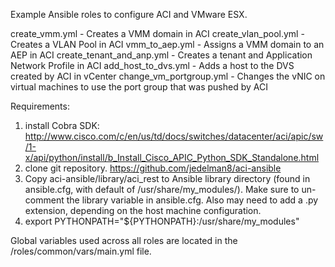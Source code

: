 Example Ansible roles to configure ACI and VMware ESX.

create_vmm.yml - Creates a VMM domain in ACI
create_vlan_pool.yml - Creates a VLAN Pool in ACI
vmm_to_aep.yml - Assigns a VMM domain to an AEP in ACI
create_tenant_and_anp.yml - Creates a tenant and Application Network Profile in ACI
add_host_to_dvs.yml - Adds a host to the DVS created by ACI in vCenter
change_vm_portgroup.yml - Changes the vNIC on virtual machines to use the port group that was pushed by ACI

Requirements:
1. install Cobra SDK:  http://www.cisco.com/c/en/us/td/docs/switches/datacenter/aci/apic/sw/1-x/api/python/install/b_Install_Cisco_APIC_Python_SDK_Standalone.html
2. clone git repository.  https://github.com/jedelman8/aci-ansible
3. Copy aci-ansible/library/aci_rest to Ansible library directory (found in ansible.cfg,  with default of /usr/share/my_modules/).  Make sure to un-comment the library variable in ansible.cfg. Also may need to add a .py extension, depending on the host machine configuration.
4. export PYTHONPATH="${PYTHONPATH}:/usr/share/my_modules"

Global variables used across all roles are located in the /roles/common/vars/main.yml file. 





 



